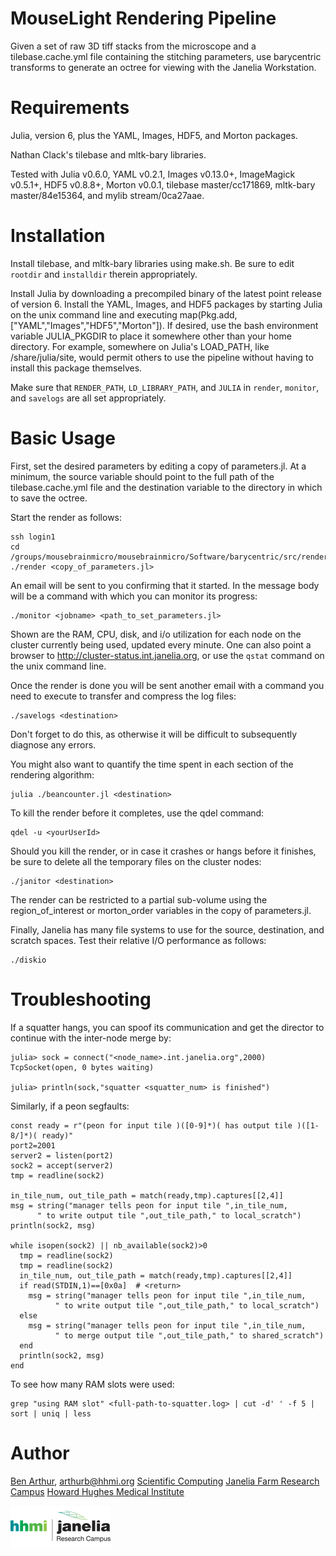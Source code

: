 MouseLight Rendering Pipeline
=============================

Given a set of raw 3D tiff stacks from the microscope and a tilebase.cache.yml
file containing the stitching parameters, use barycentric transforms to
generate an octree for viewing with the Janelia Workstation.

Requirements
============

Julia, version 6, plus the YAML, Images, HDF5, and Morton packages.

Nathan Clack's tilebase and mltk-bary libraries.

Tested with Julia v0.6.0, YAML v0.2.1, Images v0.13.0+, ImageMagick v0.5.1+,
HDF5 v0.8.8+, Morton v0.0.1, tilebase master/cc171869, mltk-bary master/84e15364, and
mylib stream/0ca27aae.


Installation
============

Install tilebase, and mltk-bary libraries using make.sh.  Be sure
to edit ```rootdir``` and ```installdir``` therein appropriately.

Install Julia by downloading a precompiled binary of the latest point release
of version 6.  Install the YAML, Images, and HDF5 packages by starting Julia
on the unix command line and executing map(Pkg.add,["YAML","Images","HDF5","Morton"]).
If desired, use the bash environment variable JULIA_PKGDIR to place it
somewhere other than your home directory.  For example, somewhere on Julia's
LOAD_PATH, like <julia-install-dir>/share/julia/site, would permit others
to use the pipeline without having to install this package themselves.

Make sure that ```RENDER_PATH```, ```LD_LIBRARY_PATH```, and ```JULIA```
in ```render```, ```monitor```, and ```savelogs``` are all
set appropriately.


Basic Usage
===========

First, set the desired parameters by editing a copy of parameters.jl.
At a minimum, the source variable should point to the full path of the
tilebase.cache.yml file and the destination variable to the directory in
which to save the octree.

Start the render as follows:

```
ssh login1
cd /groups/mousebrainmicro/mousebrainmicro/Software/barycentric/src/render
./render <copy_of_parameters.jl>
```

An email will be sent to you confirming that it started.  In the message
body will be a command with which you can monitor its progress:

```
./monitor <jobname> <path_to_set_parameters.jl>
```

Shown are the RAM, CPU, disk, and i/o utilization for each node on the
cluster currently being used, updated every minute.  One can also point a
browser to http://cluster-status.int.janelia.org, or use the ```qstat```
command on the unix command line.

Once the render is done you will be sent another email with a command you
need to execute to transfer and compress the log files:

```
./savelogs <destination>
```

Don't forget to do this, as otherwise it will be difficult to subsequently
diagnose any errors.

You might also want to quantify the time spent in each section of the rendering
algorithm:

```
julia ./beancounter.jl <destination>
```

To kill the render before it completes, use the qdel command:

```
qdel -u <yourUserId>
```

Should you kill the render, or in case it crashes or hangs before it finishes,
be sure to delete all the temporary files on the cluster nodes:

```
./janitor <destination>
```

The render can be restricted to a partial sub-volume using the
region_of_interest or morton_order variables in the copy of parameters.jl.

Finally, Janelia has many file systems to use for the source, destination, and
scratch spaces.  Test their relative I/O performance as follows:

```
./diskio
```


Troubleshooting
===============

If a squatter hangs, you can spoof its communication and get the director to continue
with the inter-node merge by:

```
julia> sock = connect("<node_name>.int.janelia.org",2000)
TcpSocket(open, 0 bytes waiting)

julia> println(sock,"squatter <squatter_num> is finished")
```


Similarly, if a peon segfaults:

```
const ready = r"(peon for input tile )([0-9]*)( has output tile )([1-8/]*)( ready)"
port2=2001
server2 = listen(port2)
sock2 = accept(server2)
tmp = readline(sock2)

in_tile_num, out_tile_path = match(ready,tmp).captures[[2,4]]
msg = string("manager tells peon for input tile ",in_tile_num,
      " to write output tile ",out_tile_path," to local_scratch")
println(sock2, msg)

while isopen(sock2) || nb_available(sock2)>0
  tmp = readline(sock2)
  tmp = readline(sock2)
  in_tile_num, out_tile_path = match(ready,tmp).captures[[2,4]]
  if read(STDIN,1)==[0x0a]  # <return>
    msg = string("manager tells peon for input tile ",in_tile_num,
          " to write output tile ",out_tile_path," to local_scratch")
  else
    msg = string("manager tells peon for input tile ",in_tile_num,
          " to merge output tile ",out_tile_path," to shared_scratch")
  end
  println(sock2, msg)
end
```


To see how many RAM slots were used:

```
grep "using RAM slot" <full-path-to-squatter.log> | cut -d' ' -f 5 | sort | uniq | less
```


Author
======

[Ben Arthur](http://www.janelia.org/people/research-resources-staff/ben-arthur), arthurb@hhmi.org
[Scientific Computing](http://www.janelia.org/research-resources/computing-resources)
[Janelia Farm Research Campus](http://www.janelia.org)
[Howard Hughes Medical Institute](http://www.hhmi.org)

[![Picture](/hhmi_janelia_160px.png)](http://www.janelia.org)
